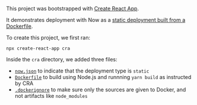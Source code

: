 This project was bootstrapped with [Create React App](https://github.com/facebookincubator/create-react-app).

It demonstrates deployment with Now as a [static deployment built from
a Dockerfile](/blog/dockerfile-static).

To create this project, we first ran:

```
npx create-react-app cra
```

Inside the `cra` directory, we added three files:
- [`now.json`](https://github.com/zeit/now-dockerfile-static-cra/blob/master/now.json) to indicate that the deployment type is `static`
- [`Dockerfile`](https://github.com/zeit/now-dockerfile-static-cra/blob/master/Dockerfile) to build using Node.js and runnning `yarn build` as instructed by CRA
- [`.dockerignore`](https://github.com/zeit/now-dockerfile-static-cra/blob/master/.dockerignore) to make sure only the sources are given to Docker, and not artifacts like `node_modules`
